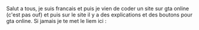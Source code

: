 Salut a tous, je suis francais et puis je vien de coder un site sur gta online (c'est pas ouf) et puis sur le site il y a des explications et des boutons pour gta online. Si jamais je te met le liem ici : 
